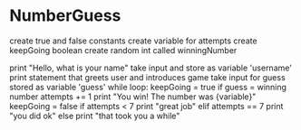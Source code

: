 # NumberGuess
create true and false constants
create variable for attempts
create keepGoing boolean
create random int called winningNumber

print "Hello, what is your name" 
take input and store as variable 'username'
print statement that greets user and introduces game
take input for guess stored as variable 'guess'
while loop: keepGoing = true
	if guess = winning number 
		attempts += 1
		print "You win! The number was {variable}"
		keepGoing = false
		if attempts < 7
			print "great job"
		elif attempts == 7
			print "you did ok"
		else
			print "that took you a while"
